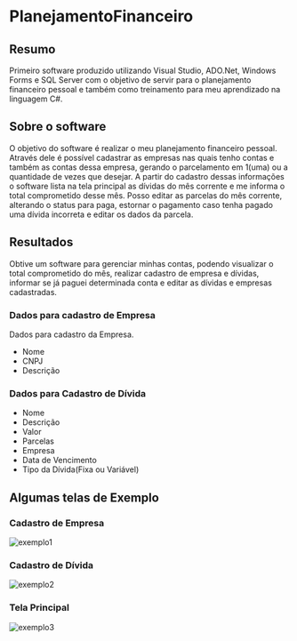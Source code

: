 # PlanejamentoFinanceiro

## Resumo
Primeiro software produzido utilizando Visual Studio, ADO.Net, Windows Forms e SQL Server com o objetivo de servir para o planejamento financeiro pessoal 
e também como treinamento para meu aprendizado na linguagem C#.

## Sobre o software

O objetivo do software é realizar o meu planejamento financeiro pessoal. Através dele é possível cadastrar as empresas nas quais tenho contas e também as contas dessa empresa,
gerando o parcelamento em 1(uma) ou a quantidade de vezes que desejar. A partir do cadastro dessas informações o software lista na tela principal as dívidas do mês corrente e me informa
o total comprometido desse mês. Posso editar as parcelas do mês corrente, alterando o status para paga, estornar o pagamento caso tenha pagado uma dívida incorreta e editar os dados da parcela.

## Resultados

Obtive um software para gerenciar minhas contas, podendo visualizar o total comprometido do mês, realizar cadastro de empresa e dívidas, informar se já paguei determinada conta e
editar as dívidas e empresas cadastradas.

### Dados para cadastro de Empresa

Dados para cadastro da Empresa.

- Nome
- CNPJ
- Descrição

### Dados para Cadastro de Dívida

- Nome
- Descrição
- Valor
- Parcelas
- Empresa
- Data de Vencimento
- Tipo da Dívida(Fixa ou Variável)

## Algumas telas de Exemplo

### Cadastro de Empresa

![exemplo1](https://i.ibb.co/18LX43d/Screenshot-1.png)

### Cadastro de Dívida

![exemplo2](https://i.ibb.co/v3GjWQ4/Screenshot-3.png)

### Tela Principal

![exemplo3](https://i.ibb.co/cJ8Pfcm/Screenshot-4.png)




